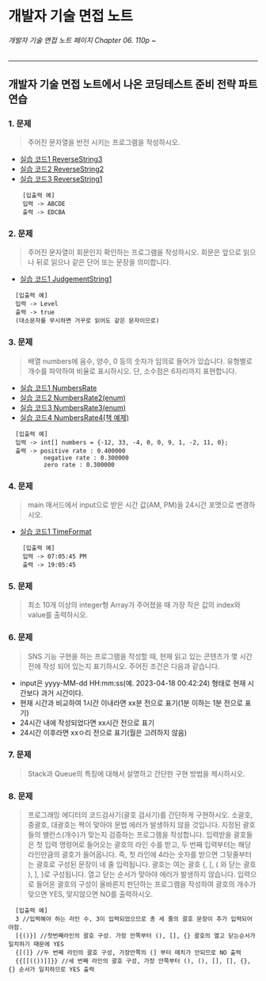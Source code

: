 # 개발자 기술 면접 노트
###### 개발자 기술 면접 노트 페이지 Chapter 06. 110p ~


---


## 개발자 기술 면접 노트에서 나온 코딩테스트 준비 전략 파트 연습
### 1. 문제
> 주어진 문자열을 반전 시키는 프로그램을 작성하시오.
  * [실습 코드1 ReverseString3](./ReverseString3.java)
  * [실습 코드2 ReverseString2](./ReverseString2.java)
  * [실습 코드3 ReverseString1](./ReverseString.java)
```
    [입출력 예]
    입력 -> ABCDE
    출력 -> EDCBA
```


### 2. 문제
> 주어진 문자열이 회문인지 확인하는 프로그램을 작성하시오. 회문은 앞으로 읽으나 뒤로 읽으나 같은 단어 또는 문장을 의미합니다. 
  * [실습 코드1 JudgementString1](./JudgementString.java)
```
  [입출력 예]
  입력 -> Level
  출력 -> true
  (대소문자를 무시하면 거꾸로 읽어도 같은 문자이므로)
```


### 3. 문제
> 배열 numbers에 음수, 양수, 0 등의 숫자가 임의로 들어가 있습니다. 유형별로 개수를 파악하여 비율로 표시하시오. 단, 소수점은 6자리까지 표현합니다.
   * [실습 코드1 NumbersRate](./NumbersRate.java)
   * [실습 코드2 NumbersRate2(enum)](./NumbersRate2.java)
   * [실습 코드3 NumbersRate3(enum)](./NumbersRate3.java)
   * [실습 코드4 NumbersRate4(책 예제)](./NumbersRate4.java)
```
  [입출력 예]
  입력 -> int[] numbers = {-12, 33, -4, 0, 0, 9, 1, -2, 11, 0};
  출력 -> positive rate : 0.400000
          negative rate : 0.300000
          zero rate : 0.300000
```


### 4. 문제
> main 매서드에서 input으로 받은 시간 값(AM, PM)을 24시간 포맷으로 변경하시오.
   * [실습 코드1 TimeFormat](./TimeFormat.java)
```
    [입출력 예]
    입력 -> 07:05:45 PM
    출력 -> 19:05:45
```


### 5. 문제
> 최소 10개 이상의 integer형 Array가 주어졌을 때 가장 작은 값의 index와 value를 출력하시오.


### 6. 문제
> SNS 기능 구현을 하는 프로그램을 작성할 때, 현재 읽고 있는 콘텐츠가 몇 시간 전에 작성 되어 있는지 표기하시오. 주어진 조건은 다음과 같습니다.
- input은 yyyy-MM-dd HH:mm:ss(예. 2023-04-18 00:42:24) 형태로 현재 시간보다 과거 시간이다.
- 현재 시간과 비교하여 1시간 이내라면 xx분 전으로 표기(1분 이하는 1분 전으로 표기)
- 24시간 내에 작성되었다면 xx시간 전으로 표기
- 24시간 이후라면 xxㅇ리 전으로 표기(월은 고려하지 않음)


### 7. 문제
> Stack과 Queue의 특징에 대해서 설명하고 간단한 구현 방법을 제시하시오.


### 8. 문제
> 프로그래밍 에디터의 코드검사기(괄호 검사기)를 간단하게 구현하시오. 소괄호, 중괄호, 대괄호는 짝이 맞아야 문법 에러가 발생하지 않을 것입니다. 지정된 괄호들의 밸런스(개수)가 맞는지 검증하는 프로그램을 작성합니다. 입력받을 괄호들은 첫 입력 명령어로 들어오는 괄호의 라인 수를 받고, 두 번째 입력부터는 해당 라인만큼의 괄호가 들어옵니다. 즉, 첫 라인에 4라는 숫자를 받으면 그뒷줄부터는 괄호로 구성된 문장이 네 줄 입력됩니다.
괄호는 여는 괄호 {, [, ( 와 닫는 괄호 ), ], }로 구성됩니다. 열고 닫는 순서가 맞아야 에러가 발생하지 않습니다. 입력으로 들어온 괄호의 구성이 올바른지 판단하는 프로그램을 작성하여 괄호의 개수가 맞으면 YES, 맞지않으면 NO를 출력하시오.
>
```
  [입출력 예]
  3 //입력해야 하는 라인 수, 3이 입력되었으므로 총 세 줄의 괄호 문장이 추가 입력되어야함.
  [{()}] //첫번째라인의 괄호 구성. 가장 안쪽부터 (), [], {} 괄호의 열고 닫는순서가 일치하기 때문에 YES
  {[(]} //두 번째 라인의 괄호 구성, 가장안쪽의 (] 부터 매치가 안되므로 NO 출력
  {{[[(())]]}} //세 번째 라인의 괄호 구성, 가장 안쪽부터 (), (), [], [], {}, {} 순서가 일치하므로 YES 출력
```
